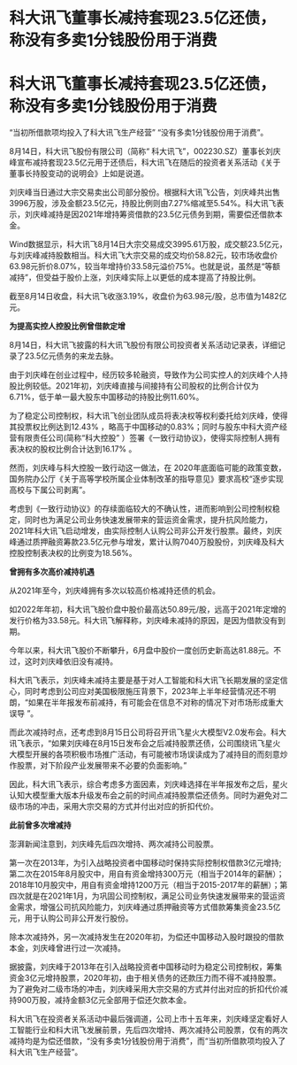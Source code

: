 # 科大讯飞董事长减持套现23.5亿还债，称没有多卖1分钱股份用于消费

# 科大讯飞董事长减持套现23.5亿还债，称没有多卖1分钱股份用于消费

“当初所借款项均投入了科大讯飞生产经营” “没有多卖1分钱股份用于消费”。

8月14日，科大讯飞股份有限公司（简称“
科大讯飞”，002230.SZ）董事长刘庆峰宣布减持套现23.5亿元用于还债后，科大讯飞在随后的投资者关系活动《关于董事长持股变动的说明会》上如是说道。

刘庆峰当日通过大宗交易卖出公司部分股份。根据科大讯飞公告，刘庆峰共出售3996万股，涉及金额23.5亿元，持股比例则由7.27%缩减至5.54%。科大讯飞表示，刘庆峰减持是因2021年增持筹资借款的23.5亿元债务到期，需要偿还借款本金。

Wind数据显示，科大讯飞8月14日大宗交易成交3995.61万股，成交额23.5亿元，与刘庆峰减持股数相当。科大讯飞大宗交易的成交均价58.82元，较市场收盘价63.98元折价8.07%，较当年增持价33.58元溢价75%。也就是说，虽然是“等额减持”，但受益于股价上涨，刘庆峰实际上以更低的成本提高了持股比例。

截至8月14日收盘，科大讯飞收涨3.19%，收盘价为63.98元/股，总市值为1482亿元。

**为提高实控人控股比例曾借款定增**

8月14日，科大讯飞披露的科大讯飞股份有限公司投资者关系活动记录表，详细记录了23.5亿元债务的来龙去脉。

由于刘庆峰在创业过程中，经历较多轮融资，导致作为公司实控人的刘庆峰个人持股比例较低。2021年初，刘庆峰直接与间接持有公司股权的比例合计仅为6.71%，低于单一最大股东中国移动的持股比例11.60%。

为了稳定公司控制权，科大讯飞创业团队成员将表决权等权利委托给刘庆峰，使得其投票权比例达到12.43%
，略高于中国移动的0.83%；同时与股东中科大资产经营有限责任公司(简称“科大控股”
）签署《一致行动协议》，使得实际控制人拥有表决权的股权比例合计达到16.17% 。

然而，刘庆峰与科大控股一致行动这一做法，在
2020年底面临可能的政策变数，国务院办公厅《关于高等学校所属企业体制改革的指导意见》要求高校“逐步实现高校与下属公司剥离”。

考虑到《一致行动协议》的存续面临较大的不确认性，进而影响到公司控制权稳定，同时也为满足公司业务快速发展带来的营运资金需求，提升抗风险能力，2021年科大讯飞启动增发，由实际控制人认购公司非公开发行股票。最终，刘庆峰通过质押融资筹款23.5亿元参与增发，累计认购7040万股股份，刘庆峰及科大控股控制表决权的比例变为18.56%。

**曾拥有多次高价减持机遇**

从2021年至今，刘庆峰拥有多次以较高价格减持还债的机会。

如2022年年初，科大讯飞股价盘中股价最高达50.89元/股，远高于2021年定增的发行价格为33.58元。科大讯飞解释称，刘庆峰未减持的原因，是因为借款没有到期。

今年以来，科大讯飞股价不断攀升，6月盘中股价一度创历史新高达81.88元。不过，这时刘庆峰依旧没有减持。

科大讯飞表示，刘庆峰未减持主要是基于对人工智能和科大讯飞长期发展的坚定信心，同时考虑到公司应对美国极限施压背景下，2023年上半年经营情况还不明朗，“如果在半年报发布前减持，有可能会在信息不对称的情况下对市场形成重大误导
”。

而此次减持时点，还考虑到8月15日公司将召开讯飞星火大模型V2.0发布会。科大讯飞表示，“如果刘庆峰在8月15日发布会之后减持股票还债，公司围绕讯飞星火大模型开展的各项积极市场推广活动，有可能被市场误读成为了减持目的而刻意炒作股票，对下阶段产业发展带来不必要的负面影响。”

因此，科大讯飞表示，综合考虑多方面因素，刘庆峰选择在半年报发布之后，星火认知大模型重大版本升级发布会之前的时间点减持股票偿还债务。同时为避免对二级市场的冲击，采用大宗交易的方式并付出对应的折扣代价。

**此前曾多次增减持**

澎湃新闻注意到，刘庆峰先后四次增持、两次减持公司股票。

第一次在2013年，为引入战略投资者中国移动时保持实际控制权借款3亿元增持;
第二次在2015年8月股灾中，用自有资金增持300万元（相当于2014年的薪酬）；2018年10月股灾中，用自有资金增持1200万元（相当于2015-2017年的薪酬）；第四次就是在2021年1月，为巩固公司控制权，满足公司业务快速发展带来的营运资金需求，增强公司抗风险能力，刘庆峰通过质押融资等方式借款筹集资金23.5亿元，用于认购公司非公开发行股份。

除本次减持外，另一次减持发生在2020年初，为偿还中国移动入股时跟投的借款本金，刘庆峰曾进行过一次减持。

据披露，刘庆峰于2013年在引入战略投资者中国移动时为稳定公司控制权，筹集资金3亿元增持股票，2020年初，由于相关债务的还款压力而不得不减持股票。为了避免对二级市场的冲击，刘庆峰采用大宗交易的方式并付出对应的折扣代价减持900万股，减持金额3亿元全部用于偿还欠款本金。

科大讯飞在投资者关系活动中最后强调道，公司上市十五年来，刘庆峰坚定看好人工智能行业和科大讯飞发展前景，先后四次增持、两次减持公司股票，仅有的两次减持均是为偿还借款，“没有多卖1分钱股份用于消费”，而“当初所借款项均投入了科大讯飞生产经营”。

